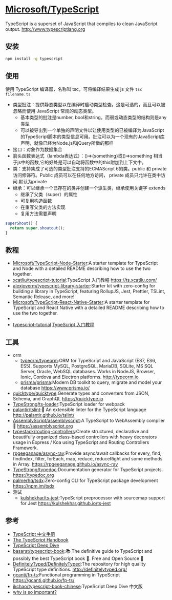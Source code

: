 # [Microsoft/TypeScript](https://github.com/Microsoft/TypeScript)

TypeScript is a superset of JavaScript that compiles to clean JavaScript output. http://www.typescriptlang.org

## 安装

```sh
npm install -g typescript
```

## 使用

使用 TypeScript 编译器，名称叫 tsc，可将编译结果生成 js 文件 `tsc filename.ts`

* 类型批注：提供静态类型以在编译时启动类型检查。这是可选的，而且可以被忽略而使用 JavaScript 常规的动态类型。
  - 基本类型的批注是number, bool和string。而弱或动态类型的结构则是any类型
  - 可以被导出到一个单独的声明文件以让使用类型的已被编译为JavaScript的TypeScript脚本的类型信息可用。批注可以为一个现有的JavaScript库声明，就像已经为Node.js和jQuery所做的那样
* 接口：对象作为数据集合
* 箭头函数表达式（lambda表达式）：()=>{something}或()=>something 相当于js中的函数,它的好处是可以自动将函数中的this附加到上下文中。
* 类：支持集成了可选的类型批注支持的ECMAScript 6的类。public 和 private 访问修饰符。Public 成员可以在任何地方访问， private 成员只允许在类中访问.默认为private
* 继承：可以继承一个已存在的类并创建一个派生类，继承使用关键字 extends
  - 继承了父类（super）的属性
  - 可复用构造函数
  - 在重写父类的方法实现
  - 复用方法需要声明

```typescript
superShout() {
  return super.shoutout();
}
```

## 教程

* [Microsoft/TypeScript-Node-Starter](https://github.com/Microsoft/TypeScript-Node-Starter):A starter template for TypeScript and Node with a detailed README describing how to use the two together.
* [xcatliu/typescript-tutorial](https://github.com/xcatliu/typescript-tutorial):TypeScript 入门教程 https://ts.xcatliu.com/
* [alexjoverm/typescript-library-starter](https://github.com/alexjoverm/typescript-library-starter):Starter kit with zero-config for building a library in TypeScript, featuring RollupJS, Jest, Prettier, TSLint, Semantic Release, and more!
* [Microsoft/TypeScript-React-Native-Starter](https://github.com/Microsoft/TypeScript-React-Native-Starter):A starter template for TypeScript and React Native with a detailed README describing how to use the two together.
* [](https://tutorialzine.com/2016/07/learn-typescript-in-30-minutes)
* [typescript-tutorial](https://github.com/xcatliu/typescript-tutorial) [TypeScript 入门教程](https://ts.xcatliu.com/)

## 工具

* orm
    - [typeorm/typeorm](https://github.com/typeorm/typeorm):ORM for TypeScript and JavaScript (ES7, ES6, ES5). Supports MySQL, PostgreSQL, MariaDB, SQLite, MS SQL Server, Oracle, WebSQL databases. Works in NodeJS, Browser, Ionic, Cordova and Electron platforms. http://typeorm.io
    - [prisma/prisma](https://github.com/prisma/prisma):Modern DB toolkit to query, migrate and model your database https://www.prisma.io/
* [quicktype/quicktype](https://github.com/quicktype/quicktype):Generate types and converters from JSON, Schema, and GraphQL https://quicktype.io
* [TypeStrong/ts-loader](https://github.com/TypeStrong/ts-loader):TypeScript loader for webpack
* [palantir/tslint](https://github.com/palantir/tslint):🚦 An extensible linter for the TypeScript language http://palantir.github.io/tslint/
* [AssemblyScript/assemblyscript](https://github.com/AssemblyScript/assemblyscript):A TypeScript to WebAssembly compiler 🚀 https://assemblyscript.org
* [typestack/routing-controllers](https://github.com/typestack/routing-controllers):Create structured, declarative and beautifully organized class-based controllers with heavy decorators usage in Express / Koa using TypeScript and Routing Controllers Framework.
* [rpgeeganage/async-ray](https://github.com/rpgeeganage/async-ray):Provide async/await callbacks for every, find, findIndex, filter, forEach, map, reduce, reduceRight and some methods in Array. https://rpgeeganage.github.io/async-ray
* [TypeStrong/typedoc](https://github.com/TypeStrong/typedoc):Documentation generator for TypeScript projects. https://typedoc.org
* [palmerhq/tsdx](https://github.com/palmerhq/tsdx):Zero-config CLI for TypeScript package development https://npm.im/tsdx
* 测试
    - [kulshekhar/ts-jest](https://github.com/kulshekhar/ts-jest):TypeScript preprocessor with sourcemap support for Jest https://kulshekhar.github.io/ts-jest

## 参考

* [TypeScript 中文手册](https://typescript.bootcss.com/)
* [The TypeScript Handbook](https://www.staging-typescript.org/docs/handbook/intro.html)
* [TypeScript Deep Dive](https://basarat.gitbook.io/typescript/getting-started)
* [basarat/typescript-book](https://github.com/basarat/typescript-book):📚 The definitive guide to TypeScript and possibly the best TypeScript book 📖. Free and Open Source 🌹
* [DefinitelyTyped/DefinitelyTyped](https://github.com/DefinitelyTyped/DefinitelyTyped):The repository for high quality TypeScript type definitions. http://definitelytyped.org/
* [gcanti/fp-ts](https://github.com/gcanti/fp-ts):Functional programming in TypeScript https://gcanti.github.io/fp-ts/
* [jkchao/typescript-book-chinese](https://github.com/jkchao/typescript-book-chinese):TypeScript Deep Dive 中文版
* [why is so important?](https://www.warambil.com/typescript-why-is-so-important)
